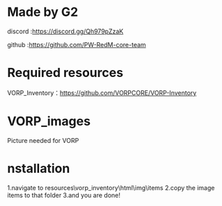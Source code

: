# Made by G2
discord :https://discord.gg/Qh979pZzaK

github  :https://github.com/PW-RedM-core-team

# Required resources
VORP_Inventory：https://github.com/VORPCORE/VORP-Inventory
# VORP_images
Picture needed for VORP
# nstallation
1.navigate to resources\vorp_inventory\html\img\items
2.copy the image items to that folder
3.and you are done!





